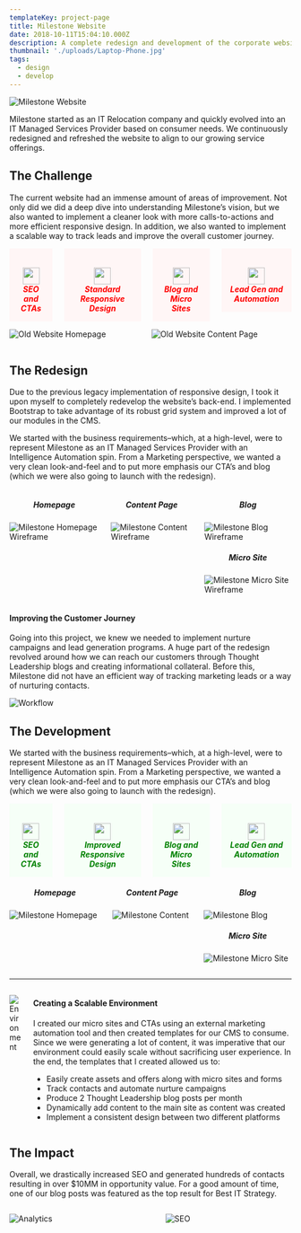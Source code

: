 ```yaml
---
templateKey: project-page
title: Milestone Website
date: 2018-10-11T15:04:10.000Z
description: A complete redesign and development of the corporate website
thumbnail: './uploads/Laptop-Phone.jpg'
tags:
  - design
  - develop
---
```


![Milestone Website](/uploads/website-new-laptop-phone.png)

Milestone started as an IT Relocation company and quickly evolved into an IT Managed Services Provider based on consumer needs. We continuously redesigned and refreshed the website to align to our growing service offerings.

## The Challenge
The current website had an immense amount of areas of improvement. Not only did we did a deep dive into understanding Milestone’s vision, but we also wanted to implement a cleaner look with more calls-to-actions and more efficient responsive design. In addition, we also wanted to implement a scalable way to track leads and improve the overall customer journey.
<div class="columns">
  <div class="column is-3">
    <div style="text-align: center; background-color: #fff6f6; padding: 15px;">
      <h5 style="color: red; margin-bottom:0">
      <img src='/assets/X.png' style="width:30px; height: 30px" />
      <br>
      SEO and CTAs</h5>
    </div>
  </div>
  <div class="column is-3">
    <div style="text-align: center; background-color: #fff6f6; padding: 15px;">
      <h5 style="color: red; margin-bottom:0">
      <img src='/assets/X.png' style="width:30px; height: 30px" />
      <br>
      Standard Responsive Design</h5>
    </div>
  </div>
  <div class="column is-3">
    <div style="text-align: center; background-color: #fff6f6; padding: 15px;">
      <h5 style="color: red; margin-bottom:0">
      <img src='/assets/X.png' style="width:30px; height: 30px" />
      <br>
      Blog and Micro Sites</h5>
    </div>
  </div>
  <div class="column is-3">
    <div style="text-align: center; background-color: #fff6f6; padding: 15px;">
      <h5 style="color: red; margin-bottom:0">
      <img src='/assets/X.png' style="width:30px; height: 30px" />
      <br>
      Lead Gen and Automation</h5>
    </div>
  </div>
</div>

<div class="columns">
  <div class="column is-6">

  ![Old Website Homepage](/uploads/website-old-homepage.jpg)

  </div>
  <div class="column is-6">

  ![Old Website Content Page](/uploads/website-old-services-page.jpg)

  </div>
</div>
<div class="bg-grey">

## The Redesign
Due to the previous legacy implementation of responsive design, I took it upon myself to completely redevelop the website’s back-end. I implemented Bootstrap to take advantage of its robust grid system and improved a lot of our modules in the CMS.

We started with the business requirements–which, at a high-level, were to represent Milestone as an IT Managed Services Provider with an Intelligence Automation spin. From a Marketing perspective, we wanted a very clean look-and-feel and to put more emphasis our CTA’s  and blog (which we were also going to launch with the redesign).
<div class="columns">
<div class="column is-4">

  <h5 style="text-align:center">Homepage</h5>

![Milestone Homepage Wireframe](/uploads/website-wireframe-homepage.jpg)

</div>
<div class="column is-4">

  <h5 style="text-align:center">Content Page</h5>

![Milestone Content Wireframe](/uploads/website-wireframe-services-page.jpg)
</div>
<div class="column is-4">

  <h5 style="text-align:center">Blog</h5>

![Milestone Blog Wireframe](/uploads/website-wireframe-blog.jpg)

  <h5 style="text-align:center">Micro Site</h5>

![Milestone Micro Site Wireframe](/uploads/website-wireframe-landing-page.jpg)
</div>
</div>

#### Improving the Customer Journey
Going into this project, we knew we needed to implement nurture campaigns and lead generation programs. A huge part of the redesign revolved around how we can reach our customers through Thought Leadership blogs and creating informational collateral. Before this, Milestone did not have an efficient way of tracking marketing leads or a way of nurturing contacts.


![Workflow](/uploads/website-new-workflow.jpg)

</div>

## The Development
We started with the business requirements–which, at a high-level, were to represent Milestone as an IT Managed Services Provider with an Intelligence Automation spin. From a Marketing perspective, we wanted a very clean look-and-feel and to put more emphasis our CTA’s  and blog (which we were also going to launch with the redesign).

<div class="columns">
  <div class="column is-3">
    <div style="text-align: center; background-color: #f6fff7; padding: 15px;">
      <h5 style="color: green; margin-bottom:0">
      <img src='/assets/check.png' style="width:30px; height: 30px" />
      <br>
      SEO and CTAs</h5>
    </div>
  </div>
  <div class="column is-3">
    <div style="text-align: center; background-color: #f6fff7; padding: 15px;">
      <h5 style="color: green; margin-bottom:0">
      <img src='/assets/check.png' style="width:30px; height: 30px" />
      <br>
      Improved Responsive Design</h5>
    </div>
  </div>
  <div class="column is-3">
    <div style="text-align: center; background-color: #f6fff7; padding: 15px;">
      <h5 style="color: green; margin-bottom:0">
      <img src='/assets/check.png' style="width:30px; height: 30px" />
      <br>
      Blog and Micro Sites</h5>
    </div>
  </div>
  <div class="column is-3">
    <div style="text-align: center; background-color: #f6fff7; padding: 15px;">
      <h5 style="color: green; margin-bottom:0">
      <img src='/assets/check.png' style="width:30px; height: 30px" />
      <br>
      Lead Gen and Automation</h5>
    </div>
  </div>
</div>

<div class="columns">
  <div class="column is-4">

  <h5 style="text-align:center">Homepage</h5>

  ![Milestone Homepage](/uploads/website-new-homepage.jpg)

  </div>
  <div class="column is-4">

  <h5 style="text-align:center">Content Page</h5>

  ![Milestone Content](/uploads/website-new-services-page.jpg)
  </div>
  <div class="column is-4">

  <h5 style="text-align:center">Blog</h5>

  ![Milestone Blog](/uploads/website-new-blog.jpg)

  <h5 style="text-align:center">Micro Site</h5>

  ![Milestone Micro Site](/uploads/website-new-micro-site.jpg)
  </div>
</div>
<hr/>
<div class="columns">
  <div class="column is-6">

  ![Environment](/uploads/website-new-environment.jpg)
  </div>
  <div class="column is-6">

  #### Creating a Scalable Environment
  I created our micro sites and CTAs using an external marketing automation tool and then created templates for our CMS to consume. Since we were generating a lot of content, it was imperative that our environment could easily scale without sacrificing user experience. In the end, the templates that I created allowed us to:

  * Easily create assets and offers along with micro sites and forms
  * Track contacts and automate nurture campaigns
  * Produce 2 Thought Leadership blog posts per month
  * Dynamically add content to the main site as content was created
  * Implement a consistent design between two different platforms
  </div>
</div>

<div class="bg-grey">

## The Impact
Overall, we drastically increased SEO and generated hundreds of contacts resulting in over $10MM in opportunity value. For a good amount of time, one of our blog posts was featured as the top result for Best IT Strategy.
<div class="columns">
  <div class="column is-6">

  ![Analytics](/uploads/website-new-analytics.jpg)
  </div>
  <div class="column is-6">

  ![SEO](/uploads/website-new-seo.jpg)
  </div>
</div>
</div>